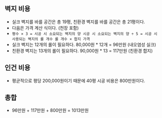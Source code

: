 ## 벽지 비용
- 실크 벽지를 바를 공간은 총 19평, 친환경 벽지를 바를 공간은 총 21평이다.
- 다음은 가격 계산 식이다. (천장 포함)
- `` 평수 × 3 = 시공 시 소요되는 벽지의 양
시공 시 소요되는 벽지의 양 ÷ 5 = 시공 시 사용되는 벽지의 롤 개수
롤 개수 × 합지 가격 ``
- 실크 벽지는 12개의 롤이 필요하다. 80,000원 * 12개 = 96만원 (내오염성 실크)
- 친환경 벽지는 13개의 롤이 필요하다. 90,000원 * 13 = 117만원 (친환경 합지)
## 인건 비용
- 평균적으로 평당 200,000원이기 때문에 40평 시공 비용은 800만원이다.
## 총합
- 96만원 + 117만원 + 800만원 = 1013만원
